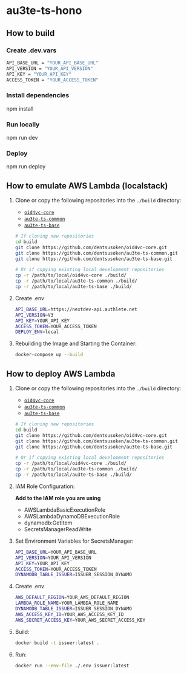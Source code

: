 # au3te-ts-hono

## How to build

### Create .dev.vars

```bash
API_BASE_URL = "YOUR_API_BASE_URL"
API_VERSION = "YOUR_API_VERSION"
API_KEY = "YOUR_API_KEY"
ACCESS_TOKEN = "YOUR_ACCESS_TOKEN"
```

### Install dependencies

npm install

### Run locally

npm run dev

### Deploy

npm run deploy

## How to emulate AWS Lambda (localstack)

1. Clone or copy the following repositories into the `./build` directory:
   - [`oid4vc-core`](https://github.com/dentsusoken/oid4vc-core.git)
   - [`au3te-ts-common`](https://github.com/dentsusoken/au3te-ts-common.git)
   - [`au3te-ts-base`](https://github.com/dentsusoken/au3te-ts-base.git)

   ```bash
   # If cloning new repositories
   cd build
   git clone https://github.com/dentsusoken/oid4vc-core.git
   git clone https://github.com/dentsusoken/au3te-ts-common.git
   git clone https://github.com/dentsusoken/au3te-ts-base.git
   
   # Or if copying existing local development repositories
   cp -r /path/to/local/oid4vc-core ./build/
   cp -r /path/to/local/au3te-ts-common ./build/
   cp -r /path/to/local/au3te-ts-base ./build/
   ```

2. Create .env
    ```bash
   API_BASE_URL=https://nextdev-api.authlete.net
   API_VERSION=V3
   API_KEY=YOUR_API_KEY
   ACCESS_TOKEN=YOUR_ACCESS_TOKEN
   DEPLOY_ENV=local
   ```

3. Rebuilding the Image and Starting the Container:
   ```bash
   docker-compose up --build
   ```

## How to deploy AWS Lambda

1. Clone or copy the following repositories into the `./build` directory:
   - [`oid4vc-core`](https://github.com/dentsusoken/oid4vc-core.git)
   - [`au3te-ts-common`](https://github.com/dentsusoken/au3te-ts-common.git)
   - [`au3te-ts-base`](https://github.com/dentsusoken/au3te-ts-base.git)

   ```bash
   # If cloning new repositories
   cd build
   git clone https://github.com/dentsusoken/oid4vc-core.git
   git clone https://github.com/dentsusoken/au3te-ts-common.git
   git clone https://github.com/dentsusoken/au3te-ts-base.git
   
   # Or if copying existing local development repositories
   cp -r /path/to/local/oid4vc-core ./build/
   cp -r /path/to/local/au3te-ts-common ./build/
   cp -r /path/to/local/au3te-ts-base ./build/
   ```

2. IAM Role Configuration:

   **Add to the IAM role you are using**

   * AWSLambdaBasicExecutionRole
   * AWSLambdaDynamoDBExecutionRole
   * dynamodb:GetItem
   * SecretsManagerReadWrite

3. Set Environment Variables for SecretsManager:
   ```bash
   API_BASE_URL=YOUR_API_BASE_URL
   API_VERSION=YOUR_API_VERSION
   API_KEY=YOUR_API_KEY
   ACCESS_TOKEN=YOUR_ACCESS_TOKEN
   DYNAMODB_TABLE_ISSUER=ISSUER_SESSION_DYNAMO
   ```

4. Create .env
   ```bash
   AWS_DEFAULT_REGION=YOUR_AWS_DEFAULT_REGION
   LAMBDA_ROLE_NAME=YOUR_LAMBDA_ROLE_NAME
   DYNAMODB_TABLE_ISSUER=ISSUER_SESSION_DYNAMO
   AWS_ACCESS_KEY_ID=YOUR_AWS_ACCESS_KEY_ID
   AWS_SECRET_ACCESS_KEY=YOUR_AWS_SECRET_ACCESS_KEY
   ```

4. Build:
   ```bash
   docker build -t issuer:latest .
   ```

5. Run:
   ```bash
   docker run --env-file ./.env issuer:latest
   ```